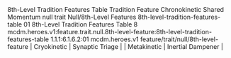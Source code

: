 <ability>
  <name>8th-Level Tradition Features Table</name>
  <keywords>
    <keyword>Tradition</keyword>
  </keywords>
  <type>Feature</type>
  <distance>Chronokinetic</distance>
  <target>Shared Momentum</target>
  <metadata>
    <class>null</class>
    <feature_type>trait</feature_type>
    <file_dpath>Null/8th-Level Features</file_dpath>
    <item_id>8th-level-tradition-features-table</item_id>
    <item_index>01</item_index>
    <item_name>8th-Level Tradition Features Table</item_name>
    <level>8</level>
    <scc>mcdm.heroes.v1:feature.trait.null.8th-level-feature:8th-level-tradition-features-table</scc>
    <scdc>1.1.1:6.1.6.2:01</scdc>
    <source>mcdm.heroes.v1</source>
    <type>feature/trait/null/8th-level-feature</type>
  </metadata>
  <effects>
    <effect type="mundane">| Cryokinetic   | Synaptic Triage   |
| Metakinetic   | Inertial Dampener |</effect>
  </effects>
</ability>
